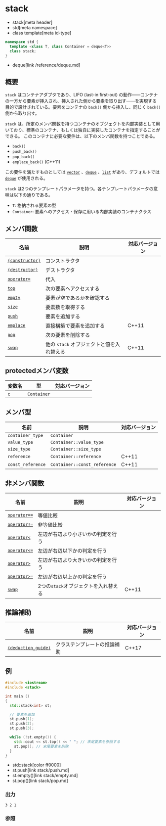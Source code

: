 # stack
* stack[meta header]
* std[meta namespace]
* class template[meta id-type]

```cpp
namespace std {
  template <class T, class Container = deque<T>>
  class stack;
}
```
* deque[link /reference/deque.md]

## 概要
`stack` はコンテナアダプタであり、LIFO (last-in first-out) の動作――コンテナの一方から要素が挿入され、挿入された側から要素を取り出す――を実現する目的で設計されている。要素をコンテナの `back()` 側から挿入し、同じく `back()` 側から取り出す。

`stack` は、所定のメンバ関数を持つコンテナのオブジェクトを内部実装として用いており、標準のコンテナ、もしくは独自に実装したコンテナを指定することができる。
このコンテナに必要な要件は、以下のメンバ関数を持つことである。

- `back()`
- `push_back()`
- `pop_back()`
- `emplace_back()` (C++11)

この要件を満たすものとしては [`vector`](/reference/vector.md) 、[`deque`](/reference/deque.md) 、[`list`](/reference/list.md) があり、デフォルトでは [`deque`](/reference/deque.md) が使用される。

`stack` は2つのテンプレートパラメータを持つ。各テンプレートパラメータの意味は以下の通りである。

- `T`: 格納される要素の型
- `Container`: 要素へのアクセス・保存に用いる内部実装のコンテナクラス


## メンバ関数

| 名前 | 説明 | 対応バージョン |
|--------------------------------------|----------------------------|-------|
| [`(constructor)`](stack/op_constructor.md)  | コンストラクタ             | |
| [`(destructor)`](stack/op_destructor.md)  | デストラクタ               | |
| [`operator=`](stack/op_assign.md)  | 代入                       | |
| [`top`](stack/top.md)              | 次の要素へアクセスする     | |
| [`empty`](stack/empty.md)          | 要素が空であるかを確認する | |
| [`size`](stack/size.md)            | 要素数を取得する           | |
| [`push`](stack/push.md)            | 要素を追加する             | |
| [`emplace`](stack/emplace.md)      | 直接構築で要素を追加する   | C++11 |
| [`pop`](stack/pop.md)              | 次の要素を削除する         | |
| [`swap`](stack/swap.md)            | 他の `stack` オブジェクトと値を入れ替える | C++11 |


## protectedメンバ変数

| 変数名 | 型 | 対応バージョン |
|--------|-------------|-------|
| `c`    | `Container` | |


## メンバ型

| 名前 | 説明 | 対応バージョン |
|-------------------|---------------------|-------|
| `container_type`  | `Container` | |
| `value_type`      | `Container::value_type` | |
| `size_type`       | `Container::size_type` | |
| `reference`       | `Container::reference` | C++11 |
| `const_reference` | `Container::const_reference` | C++11 |


## 非メンバ関数

| 名前 | 説明 | 対応バージョン |
|---------------------------------------------|--------------------------------------|-------|
| [`operator==`](stack/op_equal.md)         | 等値比較                             | |
| [`operator!=`](stack/op_not_equal.md)     | 非等値比較                           | |
| [`operator<`](stack/op_less.md)           | 左辺が右辺より小さいかの判定を行う   | |
| [`operator<=`](stack/op_less_equal.md)    | 左辺が右辺以下かの判定を行う         | |
| [`operator>`](stack/op_greater.md)        | 左辺が右辺より大きいかの判定を行う   | |
| [`operator>=`](stack/op_greater_equal.md) | 左辺が右辺以上かの判定を行う         | |
| [`swap`](stack/swap_free.md)              | 2つの`stack`オブジェクトを入れ替える | C++11 |


## 推論補助

| 名前 | 説明 | 対応バージョン |
|---------------------------------------------|------------------------------------|-------|
| [`(deduction_guide)`](stack/op_deduction_guide.md) | クラステンプレートの推論補助 | C++17 |


## 例
```cpp example
#include <iostream>
#include <stack>

int main ()
{
  std::stack<int> st;

  // 要素を追加
  st.push(1);
  st.push(2);
  st.push(3);

  while (!st.empty()) {
    std::cout << st.top() << " "; // 末尾要素を参照する
    st.pop(); // 末尾要素を削除
  }
}
```
* std::stack[color ff0000]
* st.push[link stack/push.md]
* st.empty()[link stack/empty.md]
* st.pop()[link stack/pop.md]

### 出力
```
3 2 1 
```

### 参照


